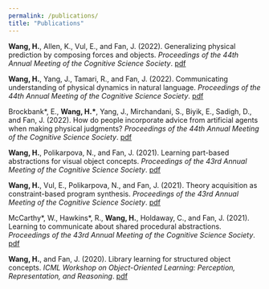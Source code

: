 ```yaml
---
permalink: /publications/
title: "Publications"
---
```


**Wang, H.**, Allen, K., Vul, E., and Fan, J. (2022). Generalizing physical prediction by composing forces and objects. *Proceedings of the 44th Annual Meeting of the Cognitive Science Society*. [pdf](https://haoliangwang.github.io/assets/papers/Generalizing_physical_prediction_by_composing_forces_and_objects.pdf)

**Wang, H.**, Yang, J., Tamari, R., and Fan, J. (2022). Communicating understanding of physical dynamics in natural language. *Proceedings of the 44th Annual Meeting of the Cognitive Science Society*. [pdf](https://haoliangwang.github.io/assets/papers/Communicating_understanding_of_physical_dynamics_in_natural_language.pdf)

Brockbank\*, E., **Wang, H.\***, Yang, J.,  Mirchandani, S., Biyik, E., Sadigh, D., and Fan, J. (2022). How do people incorporate advice from artificial agents when making physical judgments? *Proceedings of the 44th Annual Meeting of the Cognitive Science Society*. [pdf](https://haoliangwang.github.io/assets/papers/How_do_people_incorporate_advice_from_artificial_agents_when_making_physical_judgments.pdf)

**Wang, H.**, Polikarpova, N., and Fan, J. (2021). Learning part-based abstractions for visual object concepts. *Proceedings of the 43rd Annual Meeting of the Cognitive Science Society*. [pdf](https://cogtoolslab.github.io/pdf/wang_cogsci_2021a.pdf)

**Wang, H.**, Vul, E., Polikarpova, N., and Fan, J. (2021). Theory acquisition as constraint-based program synthesis. *Proceedings of the 43rd Annual Meeting of the Cognitive Science Society*. [pdf](https://cogtoolslab.github.io/pdf/wang_cogsci_2021b.pdf)

McCarthy\*, W., Hawkins\*, R., **Wang, H.**, Holdaway, C., and Fan, J. (2021). Learning to communicate about shared procedural abstractions. *Proceedings of the 43rd Annual Meeting of the Cognitive Science Society*. [pdf](https://cogtoolslab.github.io/pdf/mccarthy_cogsci_2021b.pdf)

**Wang, H.**, and Fan, J. (2020). Library learning for structured object concepts. *ICML Workshop on Object-Oriented Learning: Perception, Representation, and Reasoning*. [pdf](https://cogtoolslab.github.io/pdf/wang_ool_2020.pdf)